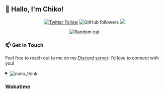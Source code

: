 ## 👋 Hallo, I'm Chiko!

<div align="center">

[![Twitter Follow](https://img.shields.io/twitter/follow/chikoxq?label=Follow)](https://twitter.com/intent/follow?screen_name=chikoxq)
![GitHub followers](https://img.shields.io/github/followers/chikof?label=Follow&style=social)
![](https://komarev.com/ghpvc/?username=chikof&color=blue)

</div>

<a href="https://cataas.com">
<img src="https://cataas.com/cat?type=square" align="right" width="300"alt="Random cat">
</a>

<div><picture><img src="https://raw.githubusercontent.com/carbon-language/carbon-lang/refs/heads/trunk/docs/images/bumper.png" alt=""></picture></div>

### 📫 Get in Touch
Feel free to reach out to me on my [Discord server](https://discord.gg/sejc7TnX6N). I'd love to connect with you!

<details>
<summary>
<img src="https://cdn3.emoji.gg/emojis/64203-noko-think.png" width="35px" height="35px" alt="noko_think" align="center">

### Wakatime
</summary>

<!--START_SECTION:waka-->
![Code Time](http://img.shields.io/badge/Code%20Time-2%2C348%20hrs%2034%20mins-blue)

![Profile Views](http://img.shields.io/badge/Profile%20Views-0-blue)

![Lines of code](https://img.shields.io/badge/From%20Hello%20World%20I%27ve%20Written-9.5%20million%20lines%20of%20code-blue)

**🐱 My GitHub Data** 

> 📦 104.4 kB Used in GitHub's Storage 
 > 
> 🏆 309 Contributions in the Year 2025
 > 
> 💼 Opted to Hire
 > 
> 📜 40 Public Repositories 
 > 
> 🔑 32 Private Repositories 
 > 
**I'm a Night 🦉** 

```text
🌞 Morning                925 commits         █░░░░░░░░░░░░░░░░░░░░░░░░   05.19 % 
🌆 Daytime                5617 commits        ████████░░░░░░░░░░░░░░░░░   31.53 % 
🌃 Evening                8371 commits        ████████████░░░░░░░░░░░░░   46.99 % 
🌙 Night                  2900 commits        ████░░░░░░░░░░░░░░░░░░░░░   16.28 % 
```
📅 **I'm Most Productive on Sunday** 

```text
Monday                   2049 commits        ███░░░░░░░░░░░░░░░░░░░░░░   11.50 % 
Tuesday                  1255 commits        ██░░░░░░░░░░░░░░░░░░░░░░░   07.05 % 
Wednesday                2484 commits        ███░░░░░░░░░░░░░░░░░░░░░░   13.94 % 
Thursday                 2572 commits        ████░░░░░░░░░░░░░░░░░░░░░   14.44 % 
Friday                   3360 commits        █████░░░░░░░░░░░░░░░░░░░░   18.86 % 
Saturday                 2375 commits        ███░░░░░░░░░░░░░░░░░░░░░░   13.33 % 
Sunday                   3718 commits        █████░░░░░░░░░░░░░░░░░░░░   20.87 % 
```


📊 **This Week I Spent My Time On** 

```text
🕑︎ Time Zone: Europe/London

💬 Programming Languages: 
Nix                      1 hr 34 mins        ██████░░░░░░░░░░░░░░░░░░░   22.76 % 
Rust                     1 hr 14 mins        ████░░░░░░░░░░░░░░░░░░░░░   17.95 % 
Svelte                   1 hr 11 mins        ████░░░░░░░░░░░░░░░░░░░░░   17.06 % 
TypeScript               51 mins             ███░░░░░░░░░░░░░░░░░░░░░░   12.35 % 
TOML                     38 mins             ██░░░░░░░░░░░░░░░░░░░░░░░   09.28 % 

🔥 Editors: 
Neovim                   6 hrs 56 mins       █████████████████████████   100.00 % 

💻 Operating System: 
Linux                    6 hrs 56 mins       █████████████████████████   100.00 % 
```

**I Mostly Code in TypeScript** 

```text
TypeScript               32 repos            ██████████░░░░░░░░░░░░░░░   40.51 % 
Rust                     29 repos            █████████░░░░░░░░░░░░░░░░   36.71 % 
Nix                      6 repos             ██░░░░░░░░░░░░░░░░░░░░░░░   07.59 % 
Lua                      3 repos             █░░░░░░░░░░░░░░░░░░░░░░░░   03.80 % 
Python                   3 repos             █░░░░░░░░░░░░░░░░░░░░░░░░   03.80 % 
```




 Last Updated on 11/06/2025 01:10:53 UTC
<!--END_SECTION:waka-->

</details>

<!--
<p align="center">
     <a href="https://discord.gg/HhybNhchcC"><img src="https://invidget.switchblade.xyz/sejc7TnX6N" align="center" ><a>
</p> 
-->
